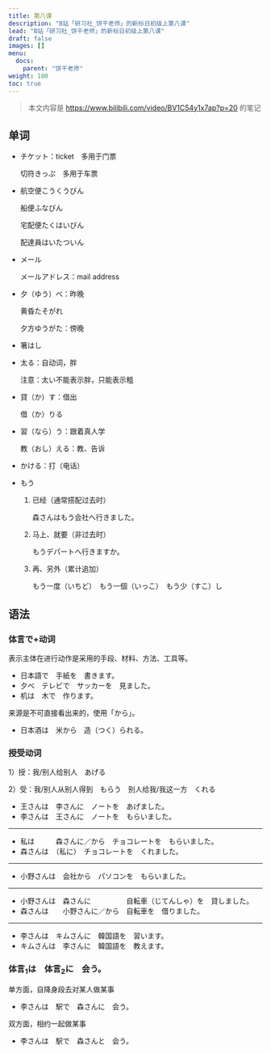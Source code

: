 ```yaml
---
title: 第八课
description: "B站「研习社_饼干老师」的新标日初级上第八课"
lead: "B站「研习社_饼干老师」的新标日初级上第八课"
draft: false
images: []
menu:
  docs:
    parent: "饼干老师"
weight: 180
toc: true
---
```


> 本文内容是 https://www.bilibili.com/video/BV1C54y1x7ap?p=20 的笔记

## 单词

- チケット：ticket　多用于门票

  切符きっぷ　多用于车票

- 航空便こうくうびん

  船便ふなびん

  宅配便たくはいびん

  配達員はいたついん

- メール

  メールアドレス：mail address

- 夕（ゆう）べ：昨晚

  黄昏たそがれ

  夕方ゆうがた：傍晚

- 箸はし

- 太る：自动词，胖

  注意：太い不能表示胖，只能表示粗

- 貸（か）す：借出

  借（か）りる

- 習（なら）う：跟着真人学

  教（おし）える：教、告诉

- かける：打（电话）

- もう

  1. 已经（通常搭配过去时）

     森さんはもう会社へ行きました。

  2. 马上、就要（非过去时）

     もうデパートへ行きますか。

  3. 再、另外（累计追加）

     もう一度（いちど）　もう一個（いっこ）　もう少（すこ）し

## 语法

### 体言で+动词

表示主体在进行动作是采用的手段、材料、方法、工具等。

- 日本語で　手紙を　書きます。
- 夕べ　テレビで　サッカーを　見ました。
- 机は　木で　作ります。

来源是不可直接看出来的，使用「から」。

- 日本酒は　米から　造（つく）られる。

### 授受动词

1）授：我/别人给别人　あげる

2）受：我/别人从别人得到　もらう　别人给我/我这一方　くれる

- 王さんは　李さんに　ノートを　あげました。
- 李さんは　王さんに　ノートを　もらいました。

---

- 私は　　　森さんに／から　チョコレートを　もらいました。
- 森さんは　（私に）　チョコレートを　くれました。

---

- 小野さんは　会社から　パソコンを　もらいました。

---

- 小野さんは　森さんに　　　　　自転車（じてんしゃ）を　貸しました。
- 森さんは　　小野さんに／から　自転車を　借りました。

---

- 李さんは　キムさんに　韓国語を　習います。
- キムさんは　李さんに　韓国語を　教えます。

### 体言<sub>1</sub>は　体言<sub>2</sub>に　会う。

单方面，自降身段去对某人做某事

- 李さんは　駅で　森さんに　会う。

双方面，相约一起做某事

- 李さんは　駅で　森さんと　会う。





